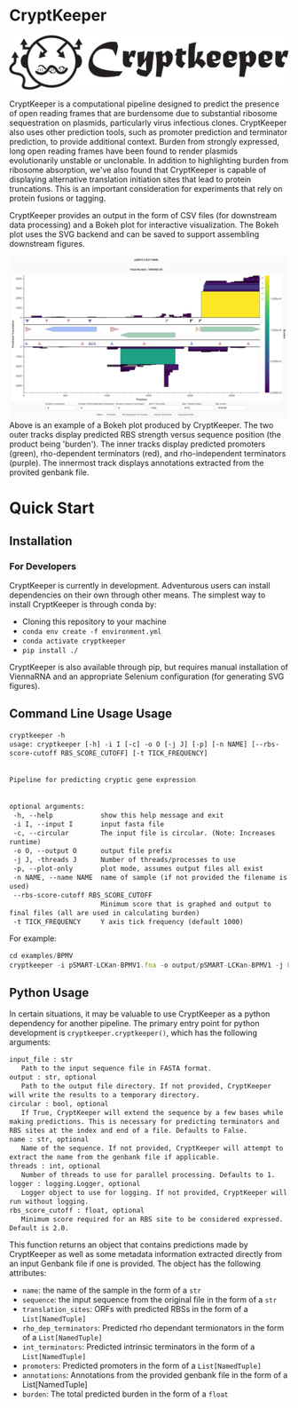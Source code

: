 # CryptKeeper
![CryptKeeper logo with name](./cryptkeeper/assets/cryptkeeper_long.svg)


CryptKeeper is a computational pipeline designed to predict the presence of open reading frames that are burdensome due to substantial ribosome sequestration on plasmids, particularly virus infectious clones. CryptKeeper also uses other prediction tools, such as promoter prediction and terminator prediction, to provide additional context. Burden from strongly expressed, long open reading frames have been found to render plasmids evolutionarily unstable or unclonable. In addition to highlighting burden from ribosome absorption, we've also found that CryptKeeper is capable of displaying alternative translation initiation sites that lead to protein truncations. This is an important consideration for experiments that rely on protein fusions or tagging.


CryptKeeper provides an output in the form of CSV files (for downstream data processing) and a Bokeh plot for interactive visualization. The Bokeh plot uses the SVG backend and can be saved to support assembling downstream figures.


![Example CryptKeeper output of a medium strength BFP expression plasmid.](./examples/output.png)
Above is an example of a Bokeh plot produced by CryptKeeper. The two outer tracks display predicted RBS strength versus sequence position (the product being 'burden'). The inner tracks display predicted promoters (green), rho-dependent terminators (red), and rho-independent terminators (purple). The innermost track displays annotations extracted from the provited genbank file.


# Quick Start
## Installation


### For Developers
CryptKeeper is currently in development. Adventurous users can install dependencies on their own through other means. The simplest way to install CryptKeeper is through conda by:


* Cloning this repository to your machine
* `conda env create -f environment.yml`
* `conda activate cryptkeeper`
* `pip install ./`


CryptKeeper is also available through pip, but requires manual installation of ViennaRNA and an appropriate Selenium configuration (for generating SVG figures).


## Command Line Usage Usage


```
cryptkeeper -h
usage: cryptkeeper [-h] -i I [-c] -o O [-j J] [-p] [-n NAME] [--rbs-score-cutoff RBS_SCORE_CUTOFF] [-t TICK_FREQUENCY]


Pipeline for predicting cryptic gene expression


optional arguments:
 -h, --help            show this help message and exit
 -i I, --input I       input fasta file
 -c, --circular        The input file is circular. (Note: Increases runtime)
 -o O, --output O      output file prefix
 -j J, -threads J      Number of threads/processes to use
 -p, --plot-only       plot mode, assumes output files all exist
 -n NAME, --name NAME  name of sample (if not provided the filename is used)
 --rbs-score-cutoff RBS_SCORE_CUTOFF
                       Minimum score that is graphed and output to final files (all are used in calculating burden)
 -t TICK_FREQUENCY     Y axis tick frequency (default 1000)
```




For example:
```javascript
cd examples/BPMV
cryptkeeper -i pSMART-LCKan-BPMV1.fna -o output/pSMART-LCKan-BPMV1 -j 8 -c
```


## Python Usage


In certain situations, it may be valuable to use CryptKeeper as a python dependency for another pipeline.
The primary entry point for python development is `cryptkeeper.cryptkeeper()`, which has the following arguments:


```
input_file : str
   Path to the input sequence file in FASTA format.
output : str, optional
   Path to the output file directory. If not provided, CryptKeeper will write the results to a temporary directory.
circular : bool, optional
   If True, CryptKeeper will extend the sequence by a few bases while making predictions. This is necessary for predicting terminators and RBS sites at the index and end of a file. Defaults to False.
name : str, optional
   Name of the sequence. If not provided, CryptKeeper will attempt to extract the name from the genbank file if applicable.
threads : int, optional
   Number of threads to use for parallel processing. Defaults to 1.
logger : logging.Logger, optional
   Logger object to use for logging. If not provided, CryptKeeper will run without logging.
rbs_score_cutoff : float, optional
   Minimum score required for an RBS site to be considered expressed. Default is 2.0.
```


This function returns an object that contains predictions made by CryptKeeper as well as some metadata information extracted directly from an input Genbank file if one is provided. The object has the following attributes:


* `name`: the name of the sample in the form of a `str`
* `sequence`: the input sequence from the original file in the form of a `str`
* `translation_sites`: ORFs with predicted RBSs in the form of a `List[NamedTuple]`
* `rho_dep_terminators`: Predicted rho dependant termionators in the form of a `List[NamedTuple]`
* `int_terminators`: Predicted intrinsic terminators in the form of a `List[NamedTuple]`
* `promoters`: Predicted promoters in the form of a `List[NamedTuple]`
* `annotations`: Annotations from the provided genbank file in the form of a List[NamedTuple]
* `burden`: The total predicted burden in the form of a `float`
